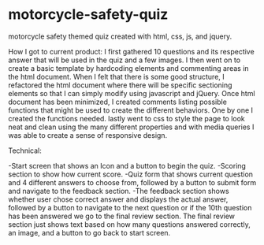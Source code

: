 # motorcycle-safety-quiz
motorcycle safety themed quiz created with html, css, js, and jquery.

How I got to current product:
I first gathered 10 questions and its respective answer that will be used in the quiz and a few images. I then went on to create a basic template by hardcoding elements and commenting areas in the html document. When I felt that there is some good structure, I refactored the html document where there will be specific sectioning elements so that I can simply modify using javascript and jQuery. Once html document has been minimized, I created comments listing possible functions that might be used to create the different behaviors. One by one I created the functions needed. lastly went to css to style the page to look neat and clean using the many different properties and with media queries I was able to create a sense of responsive design.

Technical:

-Start screen that shows an Icon and a button to begin the quiz.
-Scoring section to show how current score.
-Quiz form that shows current question and 4 different answers to choose from, followed by a button to submit form and navigate to the feedback section.
-The feedback section shows whether user chose correct answer and displays the actual answer, followed by a button to navigate to the next question or if the 10th question has been answered we go to the final review section.
The final review section just shows text based on how many questions answered correctly, an image, and a button to go back to start screen.



